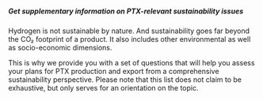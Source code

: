 ##### Get supplementary information on PTX-relevant sustainability issues

Hydrogen is not sustainable by nature. And sustainability goes far beyond the CO₂ footprint of a product. It also includes other environmental as well as socio-economic dimensions.

This is why we provide you with a set of questions that will help you assess your plans for PTX production and export from a comprehensive sustainability perspective. Please note that this list does not claim to be exhaustive, but only serves for an orientation on the topic.
